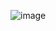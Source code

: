 ![image](https://user-images.githubusercontent.com/101325978/163515527-deb40e37-29d9-4874-80ad-eecdfa6afd5c.png)

